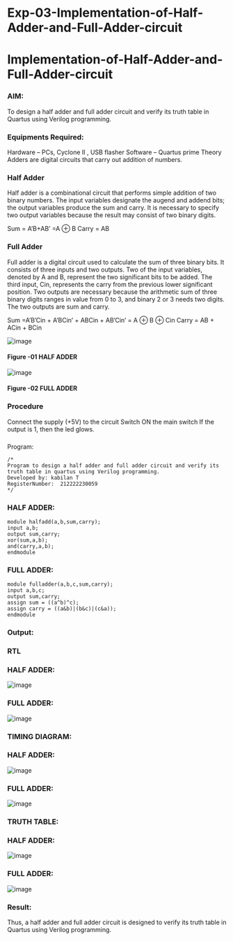 # Exp-03-Implementation-of-Half-Adder-and-Full-Adder-circuit

# Implementation-of-Half-Adder-and-Full-Adder-circuit
### AIM:
To design a half adder and full adder circuit and verify its truth table in Quartus using Verilog programming.

### Equipments Required:
Hardware – PCs, Cyclone II , USB flasher
Software – Quartus prime
Theory
Adders are digital circuits that carry out addition of numbers.

### Half Adder
Half adder is a combinational circuit that performs simple addition of two binary numbers. The input variables designate the augend and addend bits; the output variables produce the sum and carry. It is necessary to specify two output variables because the result may consist of two binary digits.

Sum = A’B+AB’ =A ⊕ B Carry = AB

### Full Adder
Full adder is a digital circuit used to calculate the sum of three binary bits. It consists of three inputs and two outputs. Two of the input variables, denoted by A and B, represent the two significant bits to be added. The third input, Cin, represents the carry from the previous lower significant position. Two outputs are necessary because the arithmetic sum of three binary digits ranges in value from 0 to 3, and binary 2 or 3 needs two digits. The two outputs are sum and carry.

Sum =A’B’Cin + A’BCin’ + ABCin + AB’Cin’ = A ⊕ B ⊕ Cin Carry = AB + ACin + BCin

 ![image](https://user-images.githubusercontent.com/36288975/163552156-a13e5a56-c638-4110-97d9-8896907c8d25.png)

#### Figure -01 HALF ADDER 


![image](https://user-images.githubusercontent.com/36288975/163552057-b3547877-6d07-45b4-b7e0-bcfebfad9e1d.png)

#### Figure -02 FULL ADDER 

### Procedure

Connect the supply (+5V) to the circuit
Switch ON the main switch
If the output is 1, then the led glows.
### 
Program:
```
/*
Program to design a half adder and full adder circuit and verify its truth table in quartus using Verilog programming.
Developed by: kabilan T
RegisterNumber:  212222230059
*/
```
### HALF ADDER:
```
module halfadd(a,b,sum,carry);
input a,b;
output sum,carry;
xor(sum,a,b);
and(carry,a,b);
endmodule
```
### FULL ADDER:
```
module fulladder(a,b,c,sum,carry);
input a,b,c;
output sum,carry;
assign sum = ((a^b)^c);
assign carry = ((a&b)|(b&c)|(c&a));
endmodule
```


### Output:

### RTL
### HALF ADDER:

![image](https://user-images.githubusercontent.com/118707009/231659421-0b100f7b-953f-4ee1-bd14-05602663b8a8.png)

### FULL ADDER:

![image](https://user-images.githubusercontent.com/118707009/231659481-bbc9bcb5-51fc-4d5a-9dd0-d097ac8608ef.png)

### TIMING DIAGRAM:
### HALF ADDER:

![image](https://user-images.githubusercontent.com/118707009/231659551-e52db5ba-81cd-4b1a-8bf0-495d2fc06085.png)

### FULL ADDER:

![image](https://user-images.githubusercontent.com/118707009/231659604-8adf9684-7d3e-4793-918b-77ee2f284fad.png)

### TRUTH TABLE:

### HALF ADDER:

![image](https://user-images.githubusercontent.com/118707009/231659682-56604aa0-244c-460c-a4d5-2e824792f30b.png)

### FULL ADDER:

![image](https://user-images.githubusercontent.com/118707009/231659756-f151f0ef-3c0a-46cc-9718-3acfe8c7cc59.png)




### Result:
Thus, a half adder and full adder circuit is designed to verify its truth table in Quartus using Verilog programming.

